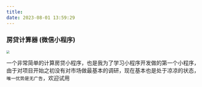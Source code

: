 ```yaml
---
title: 
date: 2023-08-01 13:59:29
---
```



### 房贷计算器 (微信小程序)



<img src="https://yjunkangblogimages.oss-cn-hangzhou.aliyuncs.com/loan-caculator-weapp-qrcode.jpg" style="zoom:50%;" />


一个非常简单的计算房贷小程序，也是我为了学习小程序开发做的第一个小程序，由于对项目开始之初没有对市场做最基本的调研，现在基本也是处于凉凉的状态，`唯一优势是无广告`，欢迎试用